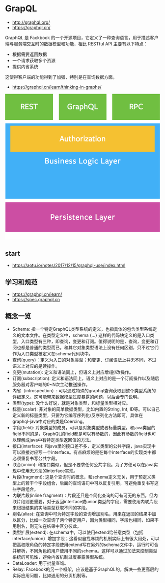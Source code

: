 # GrapQL
- http://graphql.org/
- https://graphql.cn/


GraphQL 是 Fackbook 的一个开源项目，它定义了一种查询语言，用于描述客户端与服务端交互时的数据模型和功能，相比 RESTful API 主要有以下特点：
* 根据需要返回数据
* 一个请求获取多个资源
* 提供内省系统

这使得客户端的功能得到了加强，特别是在查询数据方面。


- https://graphql.cn/learn/thinking-in-graphs/

![](.GraphQL_images/23fe831e.png)

## start 
- https://aotu.io/notes/2017/12/15/graphql-use/index.html

## 学习和规范
- https://graphql.cn/learn/
- https://spec.graphql.cn

## 概念一览
- Schema: 指一个特定GraphQL类型系统的定义，也指具体的包含类型系统定义的文本文件。在类型定义中，schema {...} 这样的代码块定义的是入口类型，入口类型有三种，即查询，变更和订阅。值得说明的是，查询，变更和订阅也都是普通的类型而已，和其它对象类型语法上没有任何区别，只不过它们作为入口类型被定义在schema代码块中。
- 查询(query)：定义为入口的对象类型；和变更、订阅语法上并无不同，不过语义上对应的是读操作。
- 变更(mutation): 定义和语法同上，但语义上对应增/删/改操作。
- 订阅(subscription): 定义和语法同上，语义上对应的是一个订阅操作以及随后服务器对客户端的0~N次主动推送操作。
- 内省（introspection）: 可以通过特殊的graphql查询获取到整个类型系统的详细定义。这可能带来数据模型过度暴露的问题，以后会专门说明。
- 类型(type): 没什么好说，就是对象类型，和标量类型相对应。
- 标量(scalar): 非对象的简单数据类型，比如内置的String, Int, ID等。可以自己定义新的标量类型，只要为它编写序列化/反序列化方法即可，具体在graphql-java中对应的类是Coercing。
- 字段(field): 对象类型的成员，可以是对象类型或者标量类型。和java类里的field不同的是，GraphQL的field都是可以有参数的，因此有参数的field也可以理解成java中有特定类型返回值的方法。
- 接口(interface): 和java里的接口差不多，定义类型的公共字段，java实现中可以直接对应写一个interface。有点麻烦的是在每个interface的实现类中都必须重复书写公共字段。
- 联合(union): 和接口类似，但是不要求任何公共字段。为了方便可以在java实现中使用无方法的interface实现。
- 片段(fragment): 这是个查询时的概念，和schema定义无关，用于预定义类型上的若干个字段组合，后面的查询语句中可以反复引用，可避免重复书写这些字段组合。
- 内联片段(inline fragment)：片段还只是个简化查询的可有可无的东西，但内联片段则更重要，对于返回interface或union类型的字段，需要使用内联片段来根据结果的实际类型获取不同的字段。
- 别名(alias): 在查询中可为特定字段的查询增加别名，用来在返回的结果中加以区分，比如一次查询了两个特定用户，因为类型相同，字段也相同，如果不用别名，则无法在结果中区分彼此。
- 类型扩展(extend): 在schema中，可以使用extend给任意类型（包括interface/union）增加字段；这看似自找麻烦的机制实际上有很大用处，可以把高权限角色的特定字段使用extend写在另外的schema文件中，运行时可合并解析，不同角色的用户使用不同的schema。这样可以通过加法来控制类型系统的可见性，避免内省机制过度暴露类型系统。
- DataLoader: 用于批量查询。
- Relay: Facebook的另一个框架，应该是基于GraphQL的，解决一些更高层的实际应用问题，比如通用的分页机制等。


